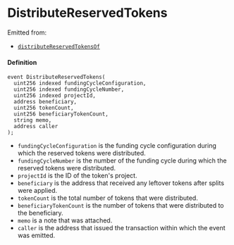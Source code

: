 # DistributeReservedTokens

Emitted from:

- [`distributeReservedTokensOf`](/dev/api/contracts/or-controllers/jbcontroller/write/distributereservedtokensof.md)

#### Definition

```
event DistributeReservedTokens(
  uint256 indexed fundingCycleConfiguration,
  uint256 indexed fundingCycleNumber,
  uint256 indexed projectId,
  address beneficiary,
  uint256 tokenCount,
  uint256 beneficiaryTokenCount,
  string memo,
  address caller
);
```

- `fundingCycleConfiguration` is the funding cycle configuration during which the reserved tokens were distributed.
- `fundingCycleNumber` is the number of the funding cycle during which the reserved tokens were distributed.
- `projectId` is the ID of the token's project.
- `beneficiary` is the address that received any leftover tokens after splits were applied.
- `tokenCount` is the total number of tokens that were distributed.
- `beneficiaryTokenCount` is the number of tokens that were distributed to the beneficiary.
- `memo` is a note that was attached.
- `caller` is the address that issued the transaction within which the event was emitted.
